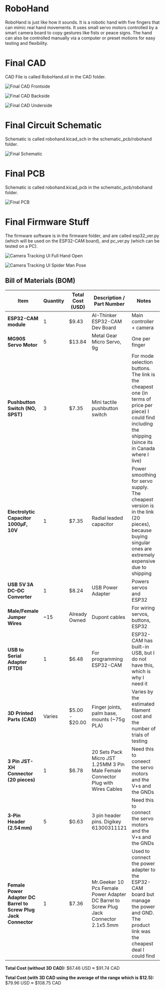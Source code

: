 # RoboHand
RoboHand is just like how it sounds. It is a robotic hand with five fingers that can mimic real hand movements. It uses small servo motors controlled by a smart camera board to copy gestures like fists or peace signs. The hand can also be controlled manually via a computer or preset motions for easy testing and flexibility.

# Final CAD
CAD File is called RoboHand.stl in the CAD folder.

![Final CAD Frontside](https://hc-cdn.hel1.your-objectstorage.com/s/v3/0eb5953f91e9ba583a2f5a64e0ce6e3ec2b6b9e5_cad_jy2_pic1.png)

![Final CAD Backside](https://hc-cdn.hel1.your-objectstorage.com/s/v3/6cf5f00cecec6dab7e3f775ddf35739472e9989b_cad_jy3.png)

![Final CAD Underside](https://hc-cdn.hel1.your-objectstorage.com/s/v3/b559a07c66fa4c035cc92b1351936754b3420eb1_cad_jy2_pic3.png)

# Final Circuit Schematic
Schematic is called robohand.kicad_sch in the schematic_pcb/robohand folder.

![Final Schematic](https://hc-cdn.hel1.your-objectstorage.com/s/v3/319bd1ee434b18614ffb52b6fccd42de33fba531_schematic_jy2.png)

# Final PCB
Schematic is called robohand.kicad_pcb in the schematic_pcb/robohand folder.

![Final PCB](https://hc-cdn.hel1.your-objectstorage.com/s/v3/19efd4e19a08c81d7d72a219a6a06c1f867fb6a9_pcb_jy2.png)

# Final Firmware Stuff
The firmware software is in the firmware folder, and are called esp32_ver.py (which will be used on the ESP32-CAM board), and pc_ver.py (which can be tested on a PC).

![Camera Tracking UI Full Hand Open](https://hc-cdn.hel1.your-objectstorage.com/s/v3/33b4f0d4d17303a596ea11bbbde2154588fb1819_camera_tracking_full.png)

![Camera Tracking UI Spider Man Pose](https://hc-cdn.hel1.your-objectstorage.com/s/v3/088d54ca0e6f30fa80a4ac7c3bd3eefce8f310bd_camera_tracking_spiderman.png)

## Bill of Materials (BOM)

| Item                             | Quantity | Total Cost (USD) | Description / Part Number                      | Notes                                | Links                             |
|---------------------------------|----------|-------------------|-----------------------------------------------|-------------------------------------|-------------------------|
| **ESP32-CAM module**             | 1        | $9.43 | AI-Thinker ESP32-CAM Dev Board                | Main controller + camera             | https://ca.robotshop.com/products/esp32-cam-module-esp32s-development-board-with-ttl-downloader-ov2640-camera |
| **MG90S Servo Motor**            | 5        | $13.84 | Metal Gear Micro Servo, 9g                     | One per finger                      | https://www.amazon.ca/MG90S-MG-90S-Servo-Motor-Micro/dp/B0C6XSLBHT?source=ps-sl-shoppingads-lpcontext&ref_=fplfs&psc=1&smid=AW9T8AN8WY1PG& |
| **Pushbutton Switch (NO, SPST)**| 3        | $7.35 | Mini tactile pushbutton switch                 | For mode selection buttons. The link is the cheapest one (in terms of price per piece) I could find including the shipping (since its in Canada where I live)            | https://www.amazon.ca/uxcell-6x6x5mm-Terminals-Button-Switch/dp/B07JM27QJC/ref=sr_1_26_sspa?crid=8OVUDT7K975T&dib=eyJ2IjoiMSJ9.qd83T_Ya94qiqPvR9N-A8lTnp-ChpK7iVXoOqFizaOYkTLgfciaQnGeunpBFzYqQX6Mz8pec8gj78s5yyJUivwUu8beh-YY6NgmqU0qTIh7H7d4dwIXUj9IYcSJc8dQctK7Q5GRhBoI4tRm8tr2Dyp1jTi2Pl5lIvp_rfZ0MxeTU7dboaS4toChNk5tH0QEEyt3me4I_LALUOdg-otp-RpdY7VQUh1F-u51FCgbxqAxsoqU9TYhK9vvD0bTB7it3GxyY6ueHMpYpukeAkqJRIeMNvkExOlgjpgvvFYwWzbI.cM575hV-KyB_pEZ9SYoIAl4u9f3eIMTUE_Vdm6QYL7Y&dib_tag=se&keywords=6+x+6mm+x+5mm+Momentary+Tactile+Tact+Push+Button+Switch&qid=1751494932&s=industrial&sprefix=6+x+6mm+x+5mm+momentary+tactile+tact+push+button+switch%2Cindustrial%2C79&sr=1-26-spons&sp_csd=d2lkZ2V0TmFtZT1zcF9idGY&psc=1 |
| **Electrolytic Capacitor 1000µF, 10V** | 1        | $7.35 | Radial leaded capacitor                        | Power smoothing for servo supply. The cheapest version is in the link (20 pieces), because buying singular ones are extremely expensive due to shipping     | https://www.amazon.ca/uxcell-1000uF-Radial-Electrolytic-Capacitor/dp/B016EK6H9M?source=ps-sl-shoppingads-lpcontext&ref_=fplfs&psc=1&smid=A24JGA3DO5B17D |
| **USB 5V 3A DC–DC Converter**        | 1        | $8.24 | USB Power Adapter | Powers servos and ESP32               | https://www.amazon.ca/G120503-Converter-Waterproof-Convertor-Navigation/dp/B0D2RGT8SW/ref=sr_1_30?crid=3T02RXA869K2K&dib=eyJ2IjoiMSJ9.RCqtb0XsfR_6_BGOPxv0xWeBKKqKtnA5YvT0M9m1xofv7K_K81XqPc39T67mAic-7o_Mgdl4rDtqRbcywQ7ishHXHlwN9-V2Wbz-5HUF8VHUmi0ZV0hvfWRxwXg09hQFzQIxY3o3idbtoLgfVIkzow7oIurvo5-8-5IV5KNGWjgpP1az9SZs5MDdJXPeA0gDSqj7FAeDuyTWKRGdxbOHJOx6yIQAXTlXr5vA6O0wC8AxmhEGy388txB9bzePne0PEX0zRRkToGXiWfvKPkqoFyTrPhQqY6X7ePLvBipUdno.FfV4lEZFD8gfKbJGWBc0-1i2fj1XBKNsEN2J3lpFW_0&dib_tag=se&keywords=USB+5%E2%80%AFV%E2%80%AF3%E2%80%AFA+DC%E2%80%93DC+Converter&qid=1751494719&sprefix=usb+5+v+3+a+dc+dc+converter%2Caps%2C140&sr=8-30 |
| **Male/Female Jumper Wires**     | ~15      | Already Owned | Dupont cables                                 | For wiring servos, buttons, ESP32   | N/A |
| **USB to Serial Adapter (FTDI)** | 1        | $6.48 | For programming ESP32-CAM                      | ESP32-CAM has built-in USB, but I do not have this, which is why I need it | https://www.amazon.ca/Adapter-Performance-Communication-Devices-Plastic/dp/B0F7QXZ8RD/ref=sr_1_9?crid=13LQDG99MDTY5&dib=eyJ2IjoiMSJ9.DyyY_BaJKhhtwx9FpQgni-wzcTRbKnWTOOqX5PUKcIVWNo0ELQH4m9f6YVSOlCodje7pcUqgyeh3n9kqVpRkOMv2VVW51wU8_7Bingex-otlIUPB4I6KIclMSUeXH1NM30BfGkiwFLpI7YH_FUapqx2DMAYS_XrC8-wUhupkJzGqrKwWO5hlY4iFboHxqZO8x5IP2CPOVCSM6fqmBMTDN9vuIEsDNV0fmVx2XZLS0cx4DLTM7QbSUv1VwmlsH41OpJ4mfnqlx0t7gyZsXwwsFiUz6G6ukTS3uNfFXYIsKMY.3P1SY_BjfWnqM2rl_S7ds6JBB8qjUlIBxBBDOMbnvAo&dib_tag=se&keywords=**USB+to+Serial+Adapter+%28FTDI%29**&qid=1751495070&sprefix=usb+to+serial+adapter+ftdi+%2Caps%2C147&sr=8-9 |
| **3D Printed Parts (CAD)**	| Varies   | $5.00 - $20.00    | Finger joints, palm base, mounts (~75g PLA)    |  Varies by the estimated filament cost and the number of trials of testing | N/A |
| **3 Pin JST-XH Connector (20 pieces)** | 1 | $6.78 | 20 Sets Pack Micro JST 1.25MM 3 Pin Male Female Connector Plug with Wires Cables | Need this to coneect the servo motors and the V+s and the GNDs | https://www.amazon.ca/1-25MM-Female-Connector-Cables-Circuit/dp/B0DDJSTVWX/ref=sr_1_16?crid=2I8LPHQTNL9T5&dib=eyJ2IjoiMSJ9.a0Ks31eMb2jXaw3wDK6PcIVx4FeHxdih-UCEZ3CKKWydOtoVfIjiLRPHqy5p7bDT3k51PceWSRUK4qgAJl1B-kDUmS52fSxDNLsYXKgoXJU8sWQqAg7Z7e6ip-FGHc5XWVLx7w0HWCKy9QAOXn0mXOivHXjJhXMDZuMN8UxmyaKcqBFb4yXaK7XjvBtmJ52ZlnCibS2oyG1u9rP8r8RTmdHRmpf3vA3r8UmbYcrW3q2DsTc3Plp2vZYxlroxycFmJxbKZkmnTuBbF5hHoVtzIbTY-DPRZ7-jqW7L1bobxmg.ZgdPgBnRNN4L9o5P_RviG2VtrsPwxMUokMbO8ADUnnE&dib_tag=se&keywords=3%2BPin%2BJST-XH%2BConnector%2B(5%2Bpack)&qid=1751550453&s=industrial&sprefix=3%2Bpin%2Bjst-xh%2Bconnector%2B5%2Bpack%2B%2Cindustrial%2C120&sr=1-16&th=1 |
| **3‑Pin Header (2.54 mm)** | 5 | $0.63 | 3 pin header pins. Digikey 61300311121 | Need this to connect the servo motors and the V+s and the GNDs | https://www.amazon.ca/1-25MM-Female-Connector-Cables-Circuit/dp/B0DDJSTVWX/ref=sr_1_16?crid=2I8LPHQTNL9T5&dib=eyJ2IjoiMSJ9.a0Ks31eMb2jXaw3wDK6PcIVx4FeHxdih-UCEZ3CKKWydOtoVfIjiLRPHqy5p7bDT3k51PceWSRUK4qgAJl1B-kDUmS52fSxDNLsYXKgoXJU8sWQqAg7Z7e6ip-FGHc5XWVLx7w0HWCKy9QAOXn0mXOivHXjJhXMDZuMN8UxmyaKcqBFb4yXaK7XjvBtmJ52ZlnCibS2oyG1u9rP8r8RTmdHRmpf3vA3r8UmbYcrW3q2DsTc3Plp2vZYxlroxycFmJxbKZkmnTuBbF5hHoVtzIbTY-DPRZ7-jqW7L1bobxmg.ZgdPgBnRNN4L9o5P_RviG2VtrsPwxMUokMbO8ADUnnE&dib_tag=se&keywords=3%2BPin%2BJST-XH%2BConnector%2B(5%2Bpack)&qid=1751550453&s=industrial&sprefix=3%2Bpin%2Bjst-xh%2Bconnector%2B5%2Bpack%2B%2Cindustrial%2C120&sr=1-16&th=1 |
| **Female Power Adapter DC Barrel to Screw Plug Jack Connector** | 1 | $7.36 | Mr.Geeker 10 Pcs Female Power Adapter DC Barrel to Screw Plug Jack Connector 2.1x5.5mm | Used to connect the power adapter to the ESP32-CAM board but manage the power and GND. The product link was the cheapest deal I could find | https://www.amazon.ca/dp/B00NXGVWIM |

**Total Cost (without 3D CAD):** $67.46 USD ≈ $91.74 CAD

**Total Cost (with 3D CAD using the average of the range which is $12.5):** $79.96 USD ≈ $108.75 CAD
